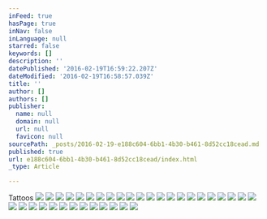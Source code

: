 ```yaml
---
inFeed: true
hasPage: true
inNav: false
inLanguage: null
starred: false
keywords: []
description: ''
datePublished: '2016-02-19T16:59:22.207Z'
dateModified: '2016-02-19T16:58:57.039Z'
title: ''
author: []
authors: []
publisher:
  name: null
  domain: null
  url: null
  favicon: null
sourcePath: _posts/2016-02-19-e188c604-6bb1-4b30-b461-8d52cc18cead.md
published: true
url: e188c604-6bb1-4b30-b461-8d52cc18cead/index.html
_type: Article

---
```

Tattoos
![](https://the-grid-user-content.s3-us-west-2.amazonaws.com/b531904c-4b1a-4915-9f59-1596fc0856c2.jpg)
![](https://the-grid-user-content.s3-us-west-2.amazonaws.com/fab345f3-c2b7-4617-8330-8926f9476a9f.jpg)
![](https://the-grid-user-content.s3-us-west-2.amazonaws.com/4158e79b-87f9-458e-9b21-9103da321e2b.jpg)
![](https://the-grid-user-content.s3-us-west-2.amazonaws.com/c7e62f7a-a9d6-44c0-8f06-b70a6b6bbec6.jpg)
![](https://the-grid-user-content.s3-us-west-2.amazonaws.com/f5231c48-e0c3-4416-9c16-166c0efb46af.jpg)
![](https://the-grid-user-content.s3-us-west-2.amazonaws.com/3e1a90aa-1576-45b3-ad5e-0c4f6c74a141.jpg)
![](https://the-grid-user-content.s3-us-west-2.amazonaws.com/dab50d68-87e0-4c5c-aeb2-9f213db804d3.jpg)
![](https://the-grid-user-content.s3-us-west-2.amazonaws.com/0f8bc4db-9afd-4e99-b2e4-34d6421ab71c.jpg)
![](https://the-grid-user-content.s3-us-west-2.amazonaws.com/29c56f42-68b4-40c9-9ba0-6caf81c96429.jpg)
![](https://the-grid-user-content.s3-us-west-2.amazonaws.com/612195a8-374d-497b-b734-d507a94e3f4d.jpg)
![](https://the-grid-user-content.s3-us-west-2.amazonaws.com/a25661de-6718-4bae-90a8-f684e156a04e.jpg)
![](https://the-grid-user-content.s3-us-west-2.amazonaws.com/4eea0886-b4cf-4835-8a7d-3a9b8d5f5907.jpg)
![](https://the-grid-user-content.s3-us-west-2.amazonaws.com/f5111e34-40f5-49b8-a2b9-9f3c31ef5326.png)
![](https://the-grid-user-content.s3-us-west-2.amazonaws.com/038d47d9-f4b3-44f3-959e-32ee62c37617.jpg)
![](https://the-grid-user-content.s3-us-west-2.amazonaws.com/874b7c2e-4745-4476-bac9-9b510a5e978b.jpg)
![](https://the-grid-user-content.s3-us-west-2.amazonaws.com/d4a078d6-2b1d-4ad9-8a72-c18da79a8bd9.jpg)
![](https://the-grid-user-content.s3-us-west-2.amazonaws.com/c8335882-4bbb-4f06-b0c0-b832567b8da0.jpg)
![](https://the-grid-user-content.s3-us-west-2.amazonaws.com/663b7e6b-fbc0-441d-af5b-39061fcaf13c.jpg)
![](https://the-grid-user-content.s3-us-west-2.amazonaws.com/fd979a0d-467c-43c7-ab41-66642c42b48f.jpg)
![](https://the-grid-user-content.s3-us-west-2.amazonaws.com/f254e2df-5a9a-430b-95b7-7fcf41879b10.jpg)
![](https://the-grid-user-content.s3-us-west-2.amazonaws.com/ce51239c-4697-4bf7-b2f0-415c578dde3b.jpg)
![](https://the-grid-user-content.s3-us-west-2.amazonaws.com/3a12248c-2667-43a1-8df1-8fbe6e2ff9b0.jpg)
![](https://the-grid-user-content.s3-us-west-2.amazonaws.com/6bfcf807-248b-4f3b-8ac7-a1c19711f8fe.jpg)
![](https://the-grid-user-content.s3-us-west-2.amazonaws.com/9e66470b-c37f-4fac-ab5a-ecf009a63c49.jpg)
![](https://the-grid-user-content.s3-us-west-2.amazonaws.com/a42f17e6-e472-4cae-8037-a79804384c84.jpg)
![](https://the-grid-user-content.s3-us-west-2.amazonaws.com/886634e0-4f4b-4ffe-ae5f-180bcd13b689.jpg)
![](https://the-grid-user-content.s3-us-west-2.amazonaws.com/41304f63-c4f7-47bb-a814-cc5fe762ca55.jpg)
![](https://the-grid-user-content.s3-us-west-2.amazonaws.com/e88339fa-e894-48a0-8bd4-4abfc23f8f5b.jpg)
![](https://the-grid-user-content.s3-us-west-2.amazonaws.com/655d862a-1b0b-4513-bf53-789425bff0c7.jpg)
![](https://the-grid-user-content.s3-us-west-2.amazonaws.com/637aea5b-0402-4c45-bccd-b4b864eab974.jpg)
![](https://the-grid-user-content.s3-us-west-2.amazonaws.com/111e929e-2da4-4177-ad99-dde7068ceb3c.jpg)
![](https://the-grid-user-content.s3-us-west-2.amazonaws.com/b1c8b68a-e812-4e21-bd78-cfbb8e11aca7.jpg)
![](https://the-grid-user-content.s3-us-west-2.amazonaws.com/8d5a5d6b-314f-4d21-bb44-783f7ecf567a.jpg)
![](https://the-grid-user-content.s3-us-west-2.amazonaws.com/45e34722-6130-46ac-b4fc-56b45b443c3f.jpg)
![](https://the-grid-user-content.s3-us-west-2.amazonaws.com/0fc3ed60-2968-462f-ac5a-85ba237045d2.jpg)